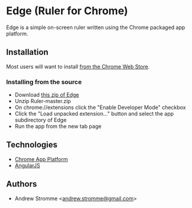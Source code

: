 Edge (Ruler for Chrome)
=======================

Edge is a simple on-screen ruler written using the Chrome packaged app platform. 


Installation
------------

Most users will want to install [from the Chrome Web Store][webstore-dl].

### Installing from the source

* Download [this zip of Edge][edge-dl]
* Unzip Ruler-master.zip
* On chrome://extensions click the "Enable Developer Mode" checkbox
* Click the "Load unpacked extension..." button and select the app subdirectory of Edge
* Run the app from the new tab page

Technologies
------------

* [Chrome App Platform][chrome-app-platform]
* [AngularJS][angularjs]

Authors
-------

* Andrew Stromme &lt;andrew.stromme@gmail.com&gt;


[edge-dl]: https://github.com/astromme/Ruler/archive/master.zip
[webstore-dl]: https://chrome.google.com/webstore/detail/njlkegdphefeellhaongiopcfgcinikh?hl=en&gl=US
[chrome-app-platform]: http://developer.chrome.com/stable/apps/about_apps.html
[angularjs]: http://angularjs.org/
